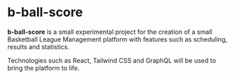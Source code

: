 # b-ball-score
**b-ball-score** is a small experimental project for the creation of a small Basketball League Management platform with features such as scheduling, results and statistics.

Technologies such as React, Tailwind CSS and GraphQL will be used to bring the platform to life.